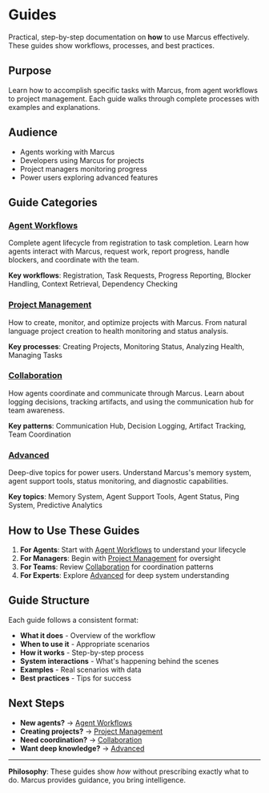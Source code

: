# Guides

Practical, step-by-step documentation on **how** to use Marcus effectively. These guides show workflows, processes, and best practices.

## Purpose

Learn how to accomplish specific tasks with Marcus, from agent workflows to project management. Each guide walks through complete processes with examples and explanations.

## Audience

- Agents working with Marcus
- Developers using Marcus for projects
- Project managers monitoring progress
- Power users exploring advanced features

## Guide Categories

### **[Agent Workflows](agent-workflows/)**
Complete agent lifecycle from registration to task completion. Learn how agents interact with Marcus, request work, report progress, handle blockers, and coordinate with the team.

**Key workflows**: Registration, Task Requests, Progress Reporting, Blocker Handling, Context Retrieval, Dependency Checking

### **[Project Management](project-management/)**
How to create, monitor, and optimize projects with Marcus. From natural language project creation to health monitoring and status analysis.

**Key processes**: Creating Projects, Monitoring Status, Analyzing Health, Managing Tasks

### **[Collaboration](collaboration/)**
How agents coordinate and communicate through Marcus. Learn about logging decisions, tracking artifacts, and using the communication hub for team awareness.

**Key patterns**: Communication Hub, Decision Logging, Artifact Tracking, Team Coordination

### **[Advanced](advanced/)**
Deep-dive topics for power users. Understand Marcus's memory system, agent support tools, status monitoring, and diagnostic capabilities.

**Key topics**: Memory System, Agent Support Tools, Agent Status, Ping System, Predictive Analytics

## How to Use These Guides

1. **For Agents**: Start with [Agent Workflows](agent-workflows/) to understand your lifecycle
2. **For Managers**: Begin with [Project Management](project-management/) for oversight
3. **For Teams**: Review [Collaboration](collaboration/) for coordination patterns
4. **For Experts**: Explore [Advanced](advanced/) for deep system understanding

## Guide Structure

Each guide follows a consistent format:
- **What it does** - Overview of the workflow
- **When to use it** - Appropriate scenarios
- **How it works** - Step-by-step process
- **System interactions** - What's happening behind the scenes
- **Examples** - Real scenarios with data
- **Best practices** - Tips for success

## Next Steps

- **New agents?** → [Agent Workflows](agent-workflows/)
- **Creating projects?** → [Project Management](project-management/)
- **Need coordination?** → [Collaboration](collaboration/)
- **Want deep knowledge?** → [Advanced](advanced/)

---

**Philosophy**: These guides show *how* without prescribing exactly what to do. Marcus provides guidance, you bring intelligence.